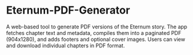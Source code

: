 # Eternum-PDF-Generator
A web-based tool to generate PDF versions of the Eternum story. The app fetches chapter text and metadata, compiles them into a paginated PDF (904x1280), and adds footers and optional cover images. Users can view and download individual chapters in PDF format.
